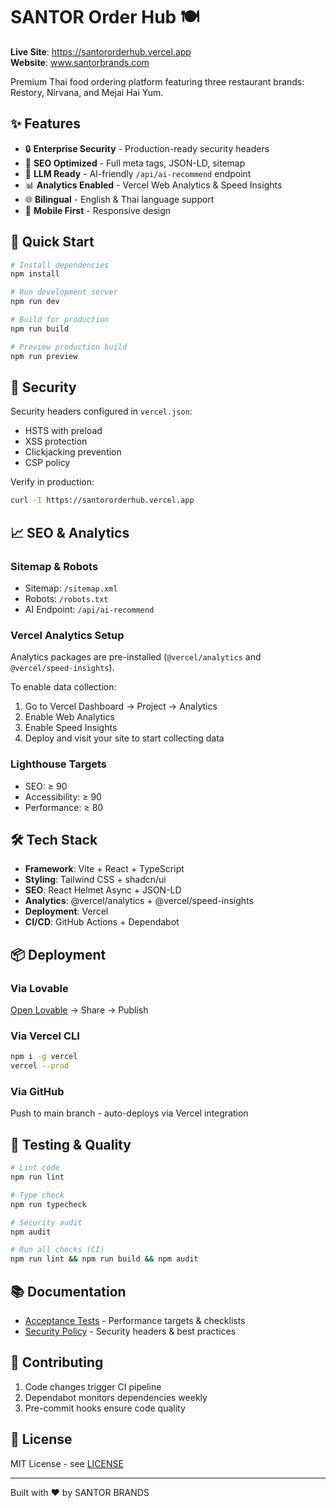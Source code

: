 # SANTOR Order Hub 🍽️

**Live Site**: https://santororderhub.vercel.app  
**Website**: www.santorbrands.com

Premium Thai food ordering platform featuring three restaurant brands: Restory, Nirvana, and Mejai Hai Yum.

## ✨ Features

- 🔒 **Enterprise Security** - Production-ready security headers
- 🚀 **SEO Optimized** - Full meta tags, JSON-LD, sitemap
- 🤖 **LLM Ready** - AI-friendly `/api/ai-recommend` endpoint
- 📊 **Analytics Enabled** - Vercel Web Analytics & Speed Insights
- 🌐 **Bilingual** - English & Thai language support
- 📱 **Mobile First** - Responsive design

## 🚀 Quick Start

```bash
# Install dependencies
npm install

# Run development server
npm run dev

# Build for production
npm run build

# Preview production build
npm run preview
```

## 🔐 Security

Security headers configured in `vercel.json`:
- HSTS with preload
- XSS protection
- Clickjacking prevention
- CSP policy

Verify in production:
```bash
curl -I https://santororderhub.vercel.app
```

## 📈 SEO & Analytics

### Sitemap & Robots
- Sitemap: `/sitemap.xml`
- Robots: `/robots.txt`
- AI Endpoint: `/api/ai-recommend`

### Vercel Analytics Setup
Analytics packages are pre-installed (`@vercel/analytics` and `@vercel/speed-insights`).

To enable data collection:
1. Go to Vercel Dashboard → Project → Analytics
2. Enable Web Analytics
3. Enable Speed Insights
4. Deploy and visit your site to start collecting data

### Lighthouse Targets
- SEO: ≥ 90
- Accessibility: ≥ 90
- Performance: ≥ 80

## 🛠️ Tech Stack

- **Framework**: Vite + React + TypeScript
- **Styling**: Tailwind CSS + shadcn/ui
- **SEO**: React Helmet Async + JSON-LD
- **Analytics**: @vercel/analytics + @vercel/speed-insights
- **Deployment**: Vercel
- **CI/CD**: GitHub Actions + Dependabot

## 📦 Deployment

### Via Lovable
[Open Lovable](https://lovable.dev/projects/1e35ca5d-372a-441e-a019-2f323d5e78ff) → Share → Publish

### Via Vercel CLI
```bash
npm i -g vercel
vercel --prod
```

### Via GitHub
Push to main branch - auto-deploys via Vercel integration

## 🧪 Testing & Quality

```bash
# Lint code
npm run lint

# Type check
npm run typecheck

# Security audit
npm audit

# Run all checks (CI)
npm run lint && npm run build && npm audit
```

## 📚 Documentation

- [Acceptance Tests](./docs/acceptance.md) - Performance targets & checklists
- [Security Policy](./.github/security.md) - Security headers & best practices

## 🤝 Contributing

1. Code changes trigger CI pipeline
2. Dependabot monitors dependencies weekly
3. Pre-commit hooks ensure code quality

## 📄 License

MIT License - see [LICENSE](./LICENSE)

---

Built with ❤️ by SANTOR BRANDS
